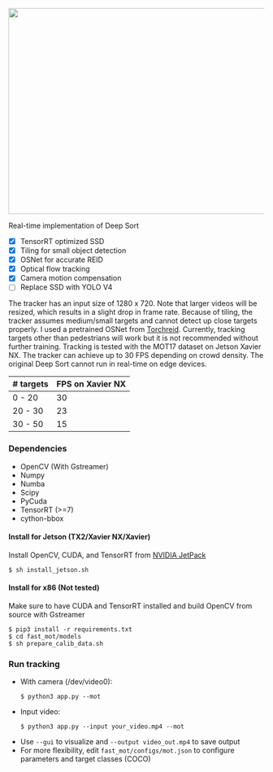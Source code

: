 <p align="center">
  <img src="assets/demo.gif" width="720" height="405" />
</p>

Real-time implementation of Deep Sort
  - [x] TensorRT optimized SSD
  - [x] Tiling for small object detection
  - [x] OSNet for accurate REID
  - [x] Optical flow tracking
  - [x] Camera motion compensation
  - [ ] Replace SSD with YOLO V4
  
The tracker has an input size of 1280 x 720. Note that larger videos will be resized, which results in a slight drop in frame rate. Because of tiling, the tracker assumes medium/small targets and cannot detect up close targets properly. I used a pretrained OSNet from [Torchreid](https://github.com/KaiyangZhou/deep-person-reid). Currently, tracking targets other than pedestrians will work but it is not recommended without further training. Tracking is tested with the MOT17 dataset on Jetson Xavier NX. The tracker can achieve up to 30 FPS depending on crowd density. The original Deep Sort cannot run in real-time on edge devices.

| # targets  | FPS on Xavier NX |
| ------------- | ------------- |
| 0 - 20  | 30  |
| 20 - 30  | 23  |
| 30 - 50  | 15  |

### Dependencies
- OpenCV (With Gstreamer)
- Numpy
- Numba
- Scipy
- PyCuda
- TensorRT (>=7)
- cython-bbox

#### Install for Jetson (TX2/Xavier NX/Xavier)
Install OpenCV, CUDA, and TensorRT from [NVIDIA JetPack](https://developer.nvidia.com/embedded/jetpack)    
  ```
  $ sh install_jetson.sh
  ```
#### Install for x86 (Not tested)
Make sure to have CUDA and TensorRT installed and build OpenCV from source with Gstreamer
  ```
  $ pip3 install -r requirements.txt
  $ cd fast_mot/models
  $ sh prepare_calib_data.sh
  ```

### Run tracking
- With camera (/dev/video0): 
  ```
  $ python3 app.py --mot
  ```
- Input video: 
  ```
  $ python3 app.py --input your_video.mp4 --mot
  ```
- Use `--gui` to visualize and `--output video_out.mp4` to save output
- For more flexibility, edit `fast_mot/configs/mot.json` to configure parameters and target classes (COCO)
